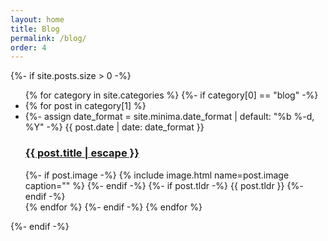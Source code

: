 ```yaml
---
layout: home
title: Blog
permalink: /blog/
order: 4
---
```


<div class = "home-blog-list">
    {%- if site.posts.size > 0 -%}
    <ul class="post-list">
        {% for category in site.categories %}
            <!-- List blogs here -->
            {%- if category[0] == "blog" -%}
                <li>
                    {% for post in category[1] %}
                        <li>
                        {%- assign date_format = site.minima.date_format | default: "%b %-d, %Y" -%}
                        <span class="post-meta">{{ post.date | date: date_format }}</span>
                        <h3>
                            <a class="post-link" href="{{ post.url | relative_url }}">
                            {{ post.title | escape }}
                            </a>
                        </h3>
                        {%- if post.image -%}
                            {% include image.html name=post.image caption="" %}
                        {%- endif -%}
                        {%- if post.tldr -%}
                            {{ post.tldr }}
                        {%- endif -%}
                        </li>      
                    {% endfor %}
                </li>
            {%- endif -%}
        {% endfor %}
    </ul>
    {%- endif -%}
</div>